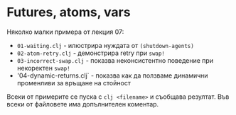 # Futures, atoms, vars

Няколко малки примера от лекция 07:

* `01-waiting.clj` - илюстрира нуждата от `(shutdown-agents)`
* `02-atom-retry.clj` - демонстрира retry при `swap!`
* `03-incorrect-swap.clj` - показва неконсистентно поведение при некоректен `swap!`
* '04-dynamic-returns.clj` - показва как да ползваме динамични променливи за връщане на стойност

Всеки от примерите се пуска с `clj <filename>` и съобщава резултат. Във всеки от файловете има допълнителен коментар.
